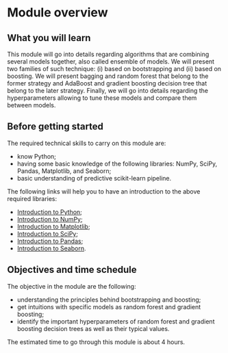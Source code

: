 # Module overview

## What you will learn

<!-- Give in plain English what the module is about -->

This module will go into details regarding algorithms that are combining
several models together, also called ensemble of models. We will present two
families of such technique: (i) based on bootstrapping and (ii) based
on boosting. We will present bagging and random forest that belong to the
former strategy and AdaBoost and gradient boosting decision tree that belong
to the later strategy. Finally, we will go into details regarding the
hyperparameters allowing to tune these models and compare them between models.

## Before getting started

<!-- Give the required skills for the module -->

The required technical skills to carry on this module are:

- know Python;
- having some basic knowledge of the following libraries: NumPy, SciPy,
  Pandas, Matplotlib, and Seaborn;
- basic understanding of predictive scikit-learn pipeline.

<!-- Point to resources to learning these skills -->

The following links will help you to have an introduction to the above
required libraries:

- [Introduction to Python](https://scipy-lectures.org/intro/language/python_language.html);
- [Introduction to NumPy](https://scipy-lectures.org/intro/numpy/index.html);
- [Introduction to Matplotlib](https://scipy-lectures.org/intro/matplotlib/index.html);
- [Introduction to SciPy](https://scipy-lectures.org/intro/scipy.html);
- [Introduction to Pandas](https://pandas.pydata.org/docs/user_guide/10min.html#min);
- [Introduction to Seaborn](https://seaborn.pydata.org/introduction.html).

## Objectives and time schedule

<!-- Give the learning objectives -->

The objective in the module are the following:

- understanding the principles behind bootstrapping and boosting;
- get intuitions with specific models as random forest and gradient boosting;
- identify the important hyperparameters of random forest and gradient boosting
  decision trees as well as their typical values.

<!-- Give the investment in time -->

The estimated time to go through this module is about 4 hours.
